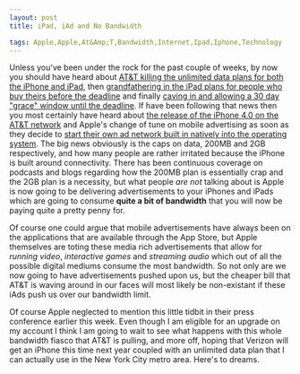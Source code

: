 ```yaml
---
layout: post
title: iPad, iAd and No Bandwidth

tags: Apple,Apple,At&Amp;T,Bandwidth,Internet,Ipad,Iphone,Technology
---
```

Unless you've been under the rock for the past couple of weeks, by now you should have heard about <a href="http://www.switched.com/2010/06/02/atandt-kills-unlimited-data-plans-finally-announces-iphone-tether?icid=sphere_blogsmith_inpage_engadget">AT&T killing the unlimited data plans for both the iPhone and iPad</a>, then <a href="http://www.tuaw.com/2010/06/04/atandt-out-of-stock-on-iphone-3g-offers-unlimited-ipad-data-plans?icid=sphere_blogsmith_inpage_engadget">grandfathering in the iPad plans for people who buy theirs before the deadline</a> and finally <a href="http://www.engadget.com/2010/06/02/atandt-users-can-keep-30-unlimited-data-when-upgrading-phones/">caving in and allowing a 30 day "grace" window until the deadline</a>. If have been following that news then you most certainly have heard about <a href="http://www.engadget.com/2010/06/08/iphone-4-guide-preview-pricing-availability-and-more/">the release of the iPhone 4.0 on the AT&T network</a> and Apple's change of tune on mobile advertising as soon as they decide to <a href="http://www.reuters.com/article/idUSTRE65A4XW20100611">start their own ad network built in natively into the operating system</a>. The big news obviously is the caps on data, 200MB and 2GB respectively, and how many people are rather irritated because the iPhone is built around connectivity. There has been continuous coverage on podcasts and blogs regarding how the 200MB plan is essentially crap and the 2GB plan is a necessity, but what people <em>are not</em> talking about is Apple is now going to be delivering advertisements to your iPhones and iPads which are going to consume <strong>quite a bit of bandwidth</strong> that you will now be paying quite a pretty penny for.

Of course one could argue that mobile advertisements have always been on the applications that are available through the App Store, but Apple themselves are toting these media rich advertisements that allow for <em>running video</em>, <em>interactive games</em> and <em>streaming audio</em> which out of all the possible digital mediums consume the most bandwidth. So not only are we now going to have advertisements pushed upon us, but the cheaper bill that AT&T is waving around in our faces will most likely be non-existant if these iAds push us over our bandwidth limit. 

Of course Apple neglected to mention this little tidbit in their press conference earlier this week. Even though I am eligible for an upgrade on my account I think I am going to wait to see what happens with this whole bandwidth fiasco that AT&T is pulling, and more off, hoping that Verizon will get an iPhone this time next year coupled with an unlimited data plan that I can actually use in the New York City metro area. Here's to dreams.  
